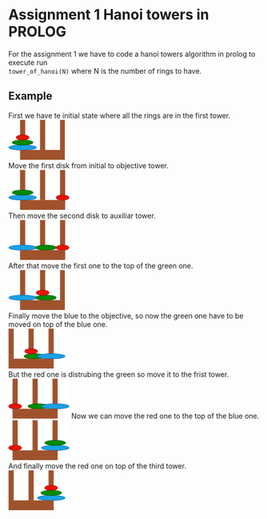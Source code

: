 # Assignment 1 Hanoi towers in PROLOG
For the assignment 1 we have to code a hanoi towers algorithm in prolog
to execute run  
`tower_of_hanoi(N)` where N is the number of rings to have.

##  Example
First we have te initial state where all the rings are in the first tower.  
![Step 1](Hanoi\Hanoi_1.png)  
Move the first disk from initial to objective tower.  
![Step 2](Hanoi\Hanoi_2.png)  
Then move the second disk to auxiliar tower.  
![Step 3](Hanoi\Hanoi_3.png)  
After that move the first one to the top of the green one.  
![Step 4](Hanoi\Hanoi_4.png)  
Finally move the blue to the objective, so now the green one have to be moved on top of the blue one.  
![Step 5](Hanoi\Hanoi_5.png)  
But the red one is distrubing the green so move it to the frist tower.  
![Step 6](Hanoi/Hanoi_6.png)
Now we can move the red one to the top of the blue one.  
![Step 7](Hanoi/Hanoi_7.png)  
And finally move the red one on top of the third tower.  
![Step 8](Hanoi\Hanoi_8.png)